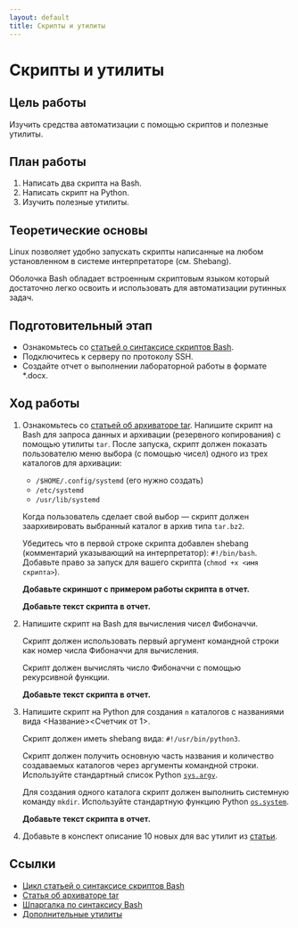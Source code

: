 ```yaml
---
layout: default
title: Скрипты и утилиты
---
```


# Скрипты и утилиты

## Цель работы

Изучить средства автоматизации с помощью скриптов и полезные утилиты.

## План работы

1. Написать два скрипта на Bash.
2. Написать скрипт на Python.
3. Изучить полезные утилиты.

## Теоретические основы

Linux позволяет удобно запускать скрипты написанные на любом установленном в системе интерпретаторе (см. Shebang).

Оболочка Bash обладает встроенным скриптовым языком который достаточно легко освоить и использовать для автоматизации рутинных задач.

## Подготовительный этап

* Ознакомьтесь со [статьей о синтаксисе скриптов Bash](https://help.reg.ru/support/servery-vps/oblachnyye-servery/rabota-s-serverom/napisaniye-skriptov-v-linux-bash).
* Подключитесь к серверу по протоколу SSH.
* Создайте отчет о выполнении лабораторной работы в формате *.docx.

## Ход работы

1. Ознакомьтесь со [статьей об архиваторе tar](https://losst.pro/komanda-tar-v-linux).
   Напишите скрипт на Bash для запроса данных и архивации (резервного копирования) с помощью утилиты `tar`.
   После запуска, скрипт должен показать пользователю меню выбора (с помощью чисел) одного из трех каталогов для архивации:

   * `/$HOME/.config/systemd` (его нужно создать)
   * `/etc/systemd`
   * `/usr/lib/systemd`

   Когда пользователь сделает свой выбор — скрипт должен заархивировать выбранный каталог в архив типа `tar.bz2`.

   Убедитесь что в первой строке скрипта добавлен shebang (комментарий указывающий на интерпретатор): `#!/bin/bash`.
   Добавьте право за запуск для вашего скрипта (`chmod +x <имя скрипта>`).

   **Добавьте скриншот с примером работы скрипта в отчет.**
   
   **Добавьте текст скрипта в отчет.**

3. Напишите скрипт на Bash для вычисления чисел Фибоначчи.

   Скрипт должен использовать первый аргумент командной строки как номер числа Фибоначчи для вычисления.

   Скрипт должен вычислять число Фибоначчи с помощью рекурсивной функции.

   **Добавьте текст скрипта в отчет.**

4. Напишите скрипт на Python для создания `n` каталогов с названиями вида <Название><Счетчик от 1>.

   Скрипт должен иметь shebang вида: `#!/usr/bin/python3`.

   Скрипт должен получить основную часть названия и количество создаваемых каталогов через аргументы командной строки. Используйте стандартный список Python [`sys.argv`](https://docs.python.org/3/library/sys.html#sys.argv).

   Для создания одного каталога скрипт должен выполнить системную команду `mkdir`. Используйте стандартную функцию Python [`os.system`](https://docs.python.org/3/library/os.html#os.system).

   **Добавьте текст скрипта в отчет.**

6. Добавьте в конспект описание 10 новых для вас утилит из [статьи](https://help.ubuntu.ru/wiki/%D0%BA%D0%BE%D0%BC%D0%B0%D0%BD%D0%B4%D0%BD%D0%B0%D1%8F_%D1%81%D1%82%D1%80%D0%BE%D0%BA%D0%B0).

## Ссылки

* [Цикл статьей о синтаксисе скриптов Bash](https://habr.com/ru/companies/ruvds/articles/325522/)
* [Статья об архиваторе tar](https://losst.pro/komanda-tar-v-linux)
* [Шпаргалка по синтаксису Bash](https://devhints.io/bash)
* [Дополнительные утилиты](https://habr.com/ru/articles/553000/)
